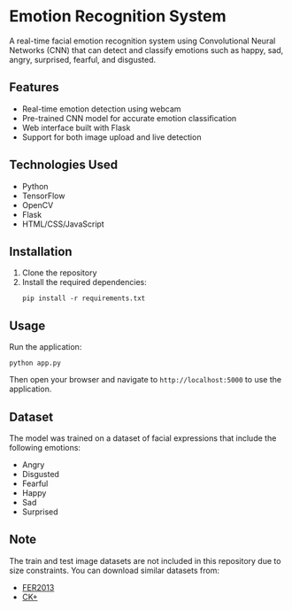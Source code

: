 # Emotion Recognition System

A real-time facial emotion recognition system using Convolutional Neural Networks (CNN) that can detect and classify emotions such as happy, sad, angry, surprised, fearful, and disgusted.

## Features

- Real-time emotion detection using webcam
- Pre-trained CNN model for accurate emotion classification
- Web interface built with Flask
- Support for both image upload and live detection

## Technologies Used

- Python
- TensorFlow
- OpenCV
- Flask
- HTML/CSS/JavaScript

## Installation

1. Clone the repository
2. Install the required dependencies:
   ```
   pip install -r requirements.txt
   ```

## Usage

Run the application:
```
python app.py
```

Then open your browser and navigate to `http://localhost:5000` to use the application.

## Dataset

The model was trained on a dataset of facial expressions that include the following emotions:
- Angry
- Disgusted
- Fearful
- Happy
- Sad
- Surprised

## Note

The train and test image datasets are not included in this repository due to size constraints. You can download similar datasets from:
- [FER2013](https://www.kaggle.com/datasets/msambare/fer2013)
- [CK+](https://www.kaggle.com/datasets/shawon10/ckplus)
